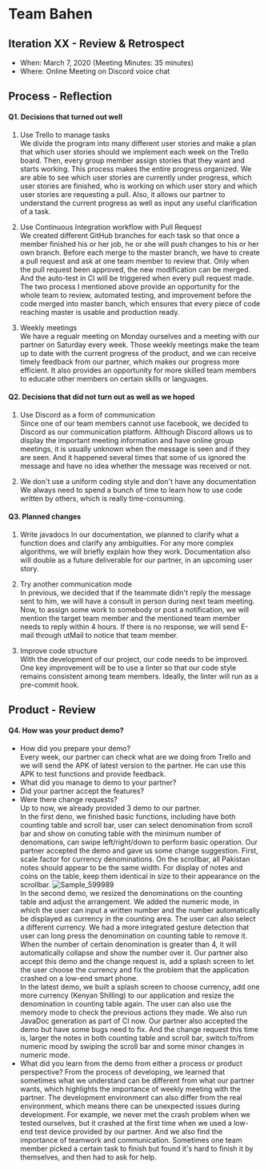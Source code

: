# Team Bahen

## Iteration XX - Review & Retrospect

 * When: March 7, 2020 (Meeting Minutes: 35 minutes)
 * Where: Online Meeting on Discord voice chat

## Process - Reflection


#### Q1. Decisions that turned out well

 1. Use Trello to manage tasks  
 We divide the program into many different user stories and make a plan that which user stories should we implement each week on the Trello board. Then, every group member assign stories that they want and starts working. This process makes the entire progress organized. We are able to see which user stories are currently under progress, which user stories are finished, who is working on which user story and which user stories are requesting a pull. Also, it allows our partner to understand the current progress as well as input any useful clarification of a task.  
 
 2. Use Continuous Integration workflow with Pull Request  
We created different GitHub branches for each task so that once a member finished his or her job, he or she will push changes to his or her own branch. Before each merge to the master branch, we have to create a pull request and ask at one team member to review that. Only when the pull request been approved, the new modification can be merged. And the auto-test in CI will be triggered when every pull request made. The two process I mentioned above provide an opportunity for the whole team to review, automated testing, and improvement before the code merged into master banch, which ensures that every piece of code reaching master is usable and production ready.  

 3. Weekly meetings  
 We have a regualr meeting on Monday ourselves and a meeting with our partner on Saturday every week. Those weekly meetings make the team up to date with the current progress of the product, and we can receive timely feedback from our partner, which makes our progress more efficient. It also provides an opportunity for more skilled team members to educate other members on certain skills or languages.  
 
 
#### Q2. Decisions that did not turn out as well as we hoped

 1. Use Discord as a form of communication  
 Since one of our team members cannot use facebook, we decided to Discord as our communication platform. Although Discord allows us to display the important meeting information and have online group meetings, it is usually unknown when the message is seen and if they are seen. And it happened several times that some of us ignored the message and have no idea whether the message was received or not.
 
 2. We don't use a uniform coding style and don't have any documentation  
 We always need to spend a bunch of time to learn how to use code written by others, which is really time-consuming.



#### Q3. Planned changes

 1. Write javadocs
 In our documentation, we planned to clarify what a function does and clarify any ambiguities. For any more complex algorithms, we will briefly explain how they work. Documentation also will double as a future deliverable for our partner, in an upcoming user story.
 
 2. Try another communication mode  
 In previous, we decided that if the teammate didn't reply the message sent to him, we will have a consult in person during next team meeting. Now, to assign some work to somebody or post a notification, we will mention the target team member and the mentioned team member needs to reply within 4 hours. If there is no response, we will send E-mail through utMail to notice that team member.  
 
 3. Improve code structure  
 With the development of our project, our code needs to be improved. One key improvement will be to use a linter so that our code style remains consistent among team members. Ideally, the linter will run as a pre-commit hook.


## Product - Review

#### Q4. How was your product demo?
 * How did you prepare your demo?  
 Every week, our partner can check what are we doing from Trello and we will send the APK of latest version to the partner. He can use this APK to test functions and provide feedback.   
 * What did you manage to demo to your partner?
 * Did your partner accept the features?  
 * Were there change requests?  
 Up to now, we already provided 3 demo to our partner.  
 In the first deno, we finished basic functions, including have both counting table and scroll bar, user can select denomination from scroll bar and show on conuting table with the minimum number of denomations, can swipe left/right/down to perform basic operation. Our partner accepted the demo and gave us some change suggestion. First, scale factor for currency denominations. On the scrollbar, all Pakistan notes should appear to be the same width. For display of notes and coins on the table, keep them identical in size to their appearance on the scrollbar.
 ![Sample_599989](https://user-images.githubusercontent.com/46569172/76153112-79ea1900-6095-11ea-8139-baad812e02e8.png)  
 In the second demo, we resized the denominations on the counting table and adjust the arrangement. We added the numeric mode, in which the user can input a written number and the number automatically be displayed as currency in the counting area. The user can also select a different currency. We had a more integrated gesture detection that user can long press the denomination on counting table to remove it. When the number of certain denomination is greater than 4, it will automatically collapse and show the number over it. Our partner also accept this demo and the change request is, add a splash screen to let the user choose the currency and fix the problem that the application crashed on a low-end smart phone.  
 In the latest demo, we built a splash screen to choose currency, add one more currency (Kenyan Shilling) to our application and resize the denomination in counting table again. The user can also use the memory mode to check the previous actions they made. We also run JavaDoc generation as part of CI now. Our partner also accepted the demo but have some bugs need to fix. And the change request this time is, larger the notes in both counting table and scroll bar, switch to/from numeric mood by swiping the scroll bar and some minor changes in numeric mode.
 * What did you learn from the demo from either a process or product perspective?
 From the process of developing, we learned that sometimes what we understand can be different from what our partner wants, which highlights the importance of weekly meeting with the partner. The development environment can also differ from the real environment, which means there can be unexpected issues during development. For example, we never met the crash problem when we tested ourselves, but it crashed at the first time when we used a low-end test device provided by our partner. And we also find the importance of teamwork and communication. Sometimes one team member picked a certain task to finish but found it's hard to finish it by themselves, and then had to ask for help.
